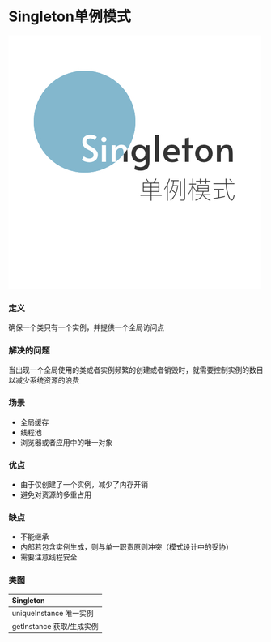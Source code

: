 Singleton单例模式
====

![cover](./ch1_cover.jpg)

### 定义    
确保一个类只有一个实例，并提供一个全局访问点

### 解决的问题
当出现一个全局使用的类或者实例频繁的创建或者销毁时，就需要控制实例的数目以减少系统资源的浪费

### 场景

* 全局缓存
* 线程池
* 浏览器或者应用中的唯一对象

### 优点

* 由于仅创建了一个实例，减少了内存开销
* 避免对资源的多重占用

### 缺点

* 不能继承
* 内部若包含实例生成，则与单一职责原则冲突（模式设计中的妥协）
* 需要注意线程安全

### 类图

| **Singleton** | 
| :-----|
| uniqueInstance 唯一实例| 
| getInstance 获取/生成实例| 



    


 

